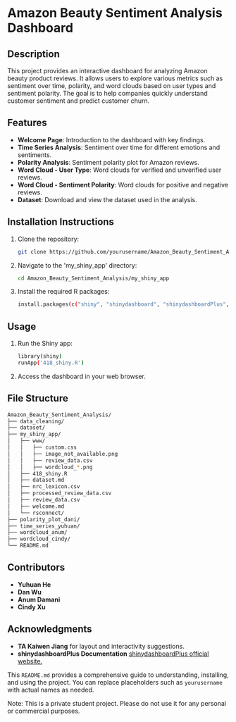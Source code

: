 # Amazon Beauty Sentiment Analysis Dashboard

## Description
This project provides an interactive dashboard for analyzing Amazon beauty product reviews. It allows users to explore various metrics such as sentiment over time, polarity, and word clouds based on user types and sentiment polarity. The goal is to help companies quickly understand customer sentiment and predict customer churn.

## Features
- **Welcome Page**: Introduction to the dashboard with key findings.
- **Time Series Analysis**: Sentiment over time for different emotions and sentiments.
- **Polarity Analysis**: Sentiment polarity plot for Amazon reviews.
- **Word Cloud - User Type**: Word clouds for verified and unverified user reviews.
- **Word Cloud - Sentiment Polarity**: Word clouds for positive and negative reviews.
- **Dataset**: Download and view the dataset used in the analysis.

## Installation Instructions
1. Clone the repository:
   ```bash
   git clone https://github.com/yourusername/Amazon_Beauty_Sentiment_Analysis.git

2. Navigate to the 'my_shiny_app' directory:
   ```bash
   cd Amazon_Beauty_Sentiment_Analysis/my_shiny_app

3. Install the required R packages:
   ```bash
   install.packages(c("shiny", "shinydashboard", "shinydashboardPlus", "tidytext", "dplyr", "tidyr", "ggplot2", "readr", "plotly", "tidyverse", "syuzhet", "shinythemes", "markdown"))
   ```

## Usage
1. Run the Shiny app:
   ```bash
   library(shiny)
   runApp('418_shiny.R')
   
2. Access the dashboard in your web browser.

## File Structure

```bash
Amazon_Beauty_Sentiment_Analysis/
├── data_cleaning/
├── dataset/
├── my_shiny_app/
│   ├── www/
│   │   ├── custom.css
│   │   ├── image_not_available.png
│   │   ├── review_data.csv
│   │   ├── wordcloud_*.png
│   ├── 418_shiny.R
│   ├── dataset.md
│   ├── nrc_lexicon.csv
│   ├── processed_review_data.csv
│   ├── review_data.csv
│   ├── welcome.md
│   └── rsconnect/
├── polarity_plot_dani/
├── time_series_yuhuan/
├── wordcloud_anum/
├── wordcloud_cindy/
└── README.md
```


##  Contributors
- **Yuhuan He**
- **Dan Wu**
- **Anum Damani**
- **Cindy Xu**


## Acknowledgments
- **TA Kaiwen Jiang** for layout and interactivity suggestions.
- **shinydashboardPlus Documentation** [shinydashboardPlus official website.](https://rinterface.github.io/shinydashboardPlus/index.html)



This `README.md` provides a comprehensive guide to understanding, installing, and using the project. You can replace placeholders such as `yourusername` with actual names as needed.



Note: This is a private student project. Please do not use it for any personal or commercial purposes.





